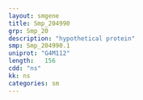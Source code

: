 ```yaml
---
layout: smgene
title: Smp_204990
grp: Smp_20
description: "hypothetical protein"
smp: Smp_204990.1
uniprot: "G4M112"
length:   156
cdd: "ns"
kk: ns
categories: sm
---
```


